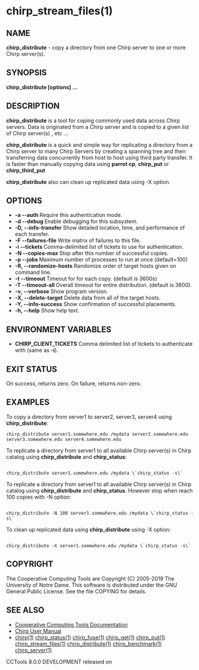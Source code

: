 






















# chirp_stream_files(1)

## NAME
**chirp_distribute** - copy a directory from one Chirp server to one or more Chirp server(s).

## SYNOPSIS
****chirp_distribute [options] <sourcehost> <sourcepath> <host1> <host2> <host3> ...****

## DESCRIPTION
**chirp_distribute** is a tool for coping commonly used data across Chirp servers. Data is originated from a Chirp server <sourcehost> <sourcepath> and is copied to a given list of Chirp server(s) <host1> <host2> <host3>, etc ...

**chirp_distribute** is a quick and simple way for replicating a directory from a Chirp server to many Chirp Servers by creating a spanning tree and then transferring data concurrently from host to host using third party transfer. It is faster than manually copying data using **parrot cp**, **chirp_put** or **chirp_third_put**

**chirp_distribute** also can clean up replicated data using -X option.
## OPTIONS


- **-a --auth <flag>** Require this authentication mode.
- **-d --debug <flag>** Enable debugging for this subsystem.
- **-D, --info-transfer** Show detailed location, time, and performance of each transfer.
- **-F --failures-file <file>** Write matrix of failures to this file.
- **-i --tickets <files>** Comma-delimited list of tickets to use for authentication.
- **-N --copies-max <num>** Stop after this number of successful copies.
- **-p --jobs <num>** Maximum number of processes to run at once (default=100)
- **-R, --randomize-hosts** Randomize order of target hosts given on command line.
- **-t --timeout <time>** Timeout for for each copy. (default is 3600s)
- **-T --timeout-all <time>** Overall timeout for entire distribution. (default is 3600).
- **-v, --verbose** Show program version.
- **-X, --delete-target** Delete data from all of the target hosts.
- **-Y, --info-success** Show confirmation of successful placements.
- **-h, --help** Show help text.


## ENVIRONMENT VARIABLES


- ****CHIRP_CLIENT_TICKETS**** Comma delimited list of tickets to authenticate with (same as **-i**).


## EXIT STATUS
On success, returns zero.  On failure, returns non-zero.

## EXAMPLES
To copy a directory from server1 to server2, server3, server4 using **chirp_distribute**:
```
chirp_distribute server1.somewhere.edu /mydata server2.somewhere.edu server3.somewhere.edu server4.somewhere.edu
```

To replicate a directory from server1 to  all available Chirp server(s) in Chirp catalog using **chirp_distribute** and **chirp_status**:

```

chirp_distribute server1.somewhere.edu /mydata \`chirp_status -s\`

```

To replicate a directory from server1 to  all available Chirp server(s) in Chirp catalog using **chirp_distribute** and **chirp_status**. However stop when reach 100 copies with -N option:
```

chirp_distribute -N 100 server1.somewhere.edu /mydata \`chirp_status -s\`

```

To clean up replicated data using **chirp_distribute** using -X option:
```

chirp_distribute -X server1.somewhere.edu /mydata \`chirp_status -s\`

```


## COPYRIGHT

The Cooperative Computing Tools are Copyright (C) 2005-2019 The University of Notre Dame.  This software is distributed under the GNU General Public License.  See the file COPYING for details.

## SEE ALSO


- [Cooperative Computing Tools Documentation]("../index.html")
- [Chirp User Manual]("../chirp.html")
- [chirp(1)](chirp.md)  [chirp_status(1)](chirp_status.md)  [chirp_fuse(1)](chirp_fuse.md)  [chirp_get(1)](chirp_get.md)  [chirp_put(1)](chirp_put.md)  [chirp_stream_files(1)](chirp_stream_files.md)  [chirp_distribute(1)](chirp_distribute.md)  [chirp_benchmark(1)](chirp_benchmark.md)  [chirp_server(1)](chirp_server.md)


CCTools 8.0.0 DEVELOPMENT released on 
